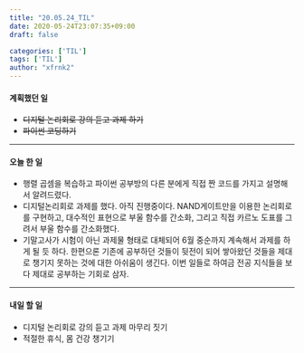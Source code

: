 ```yaml
---
title: "20.05.24_TIL"
date: 2020-05-24T23:07:35+09:00
draft: false

categories: ['TIL']
tags: ['TIL']
author: "xfrnk2"
---
```

#### 계획했던 일
+ ~~디지털 논리회로 강의 듣고 과제 하기~~
+ ~~파이썬 코딩하기~~
---
#### 오늘 한 일
+ 행렬 곱셈을 복습하고 파이썬 공부방의 다른 분에게 직접 짠 코드를 가지고 설명해서 알려드렸다.
+ 디지털논리회로 과제를 했다. 아직 진행중이다. NAND게이트만을 이용한 논리회로를 구현하고,  대수적인 표현으로 부울 함수를 간소화, 그리고 직접 카르노 도표를 그려서 부울 함수를 간소화했다.
+ 기말고사가 시험이 아닌 과제물 형태로 대체되어 6월 중순까지 계속해서 과제를 하게 될 듯 하다. 한편으론 기존에 공부하던 것들이 뒷전이 되어 쌓아왔던 것들을 제대로 챙기지 못하는 것에 대한 아쉬움이 생긴다. 이번 일들로 하여금 전공 지식들을 보다 제대로 공부하는 기회로 삼자.

--- 
#### 내일 할 일  
+ 디지털 논리회로 강의 듣고 과제 마무리 짓기
+ 적절한 휴식, 몸 건강 챙기기